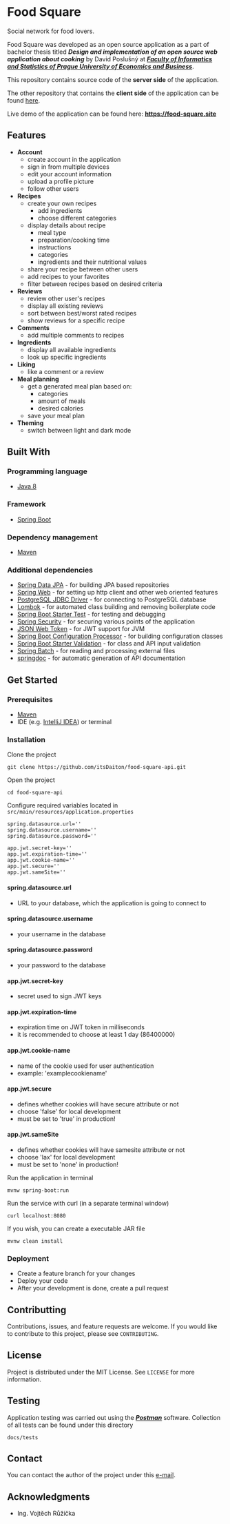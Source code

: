 # Food Square
Social network for food lovers.

Food Square was developed as an open source application as a part of bachelor thesis titled ***Design and implementation of an open source web application about cooking*** by David Poslušný at [***Faculty of Informatics and Statistics of Prague University of Economics and Business***](https://fis.vse.cz).

This repository contains source code of the **server side** of the application. 

The other repository that contains the **client side** of the application can be found [here](https://github.com/itsDaiton/food-square).

Live demo of the application can be found here: **https://food-square.site**

## Features

- **Account**
  - create account in the application
  - sign in from multiple devices
  - edit your account information
  - upload a profile picture
  - follow other users
- **Recipes**
  - create your own recipes
    - add ingredients
    - choose different categories
  - display details about recipe
    - meal type
    - preparation/cooking time
    - instructions
    - categories
    - ingredients and their nutritional values
  - share your recipe between other users
  - add recipes to your favorites
  - filter between recipes based on desired criteria
- **Reviews**
  - review other user's recipes
  - display all existing reviews
  - sort between best/worst rated recipes
  - show reviews for a specific recipe
- **Comments**
  - add multiple comments to recipes
- **Ingredients**
  - display all available ingredients
  - look up specific ingredients
- **Liking**
  - like a comment or a review
- **Meal planning**
  - get a generated meal plan based on:
    - categories
    - amount of meals
    - desired calories
  - save your meal plan
- **Theming**
  - switch between light and dark mode
## Built With

### Programming language
- [Java 8](https://www.oracle.com/cz/java/technologies/javase/javase8-archive-downloads.html)

### Framework
- [Spring Boot](https://spring.io/projects/spring-boot)

### Dependency management
- [Maven](https://maven.apache.org)

### Additional dependencies
- [Spring Data JPA](https://spring.io/projects/spring-data-jpa) - for building JPA based repositories
- [Spring Web](https://mvnrepository.com/artifact/org.springframework/spring-web) - for setting up http client and other web oriented features
- [PostgreSQL JDBC Driver](https://mvnrepository.com/artifact/org.postgresql/postgresql) - for connecting to PostgreSQL database
- [Lombok](https://projectlombok.org) - for automated class building and removing boilerplate code
- [Spring Boot Starter Test](https://mvnrepository.com/artifact/org.springframework.boot/spring-boot-starter-test) - for testing and debugging
- [Spring Security](https://spring.io/projects/spring-security) - for securing various points of the application
- [JSON Web Token](https://mvnrepository.com/artifact/io.jsonwebtoken/jjwt) - for JWT support for JVM
- [Spring Boot Configuration Processor](https://mvnrepository.com/artifact/org.springframework.boot/spring-boot-configuration-processor) - for building configuration classes
- [Spring Boot Starter Validation](https://mvnrepository.com/artifact/org.springframework.boot/spring-boot-starter-validation) - for class and API input validation
- [Spring Batch](https://spring.io/projects/spring-batch) - for reading and processing external files
- [springdoc](https://springdoc.org) - for automatic generation of API documentation


## Get Started

### Prerequisites

- [Maven](https://maven.apache.org)
- IDE (e.g. [IntelliJ IDEA](https://www.jetbrains.com/idea/)) or terminal

### Installation

Clone the project

```
git clone https://github.com/itsDaiton/food-square-api.git
```

Open the project

```
cd food-square-api
```

Configure required variables located in `src/main/resources/application.properties`

```
spring.datasource.url=''
spring.datasource.username=''
spring.datasource.password=''

app.jwt.secret-key=''
app.jwt.expiration-time=''
app.jwt.cookie-name=''
app.jwt.secure=''
app.jwt.sameSite=''
```

#### spring.datasource.url

- URL to your database, which the application is going to connect to

#### spring.datasource.username

- your username in the database

#### spring.datasource.password

- your password to the database

#### app.jwt.secret-key

- secret used to sign JWT keys

#### app.jwt.expiration-time

- expiration time on JWT token in milliseconds
- it is recommended to choose at least 1 day (86400000)

#### app.jwt.cookie-name

- name of the cookie used for user authentication
- example: 'examplecookiename'

#### app.jwt.secure

- defines whether cookies will have secure attribute or not
- choose 'false' for local development
- must be set to 'true' in production!

#### app.jwt.sameSite

- defines whether cookies will have samesite attribute or not
- choose 'lax' for local development
- must be set to 'none' in production!

Run the application in terminal

```
mvnw spring-boot:run
```

Run the service with curl (in a separate terminal window)

```
curl localhost:8080
```

If you wish, you can create a executable JAR file

```
mvnw clean install
```

### Deployment
- Create a feature branch for your changes
- Deploy your code
- After your development is done, create a pull request

## Contributting

Contributions, issues, and feature requests are welcome. If you would like to contribute to this project, please see `CONTRIBUTING`.

## License

Project is distributed under the MIT License. See `LICENSE` for more information.

## Testing

Application testing was carried out using the [***Postman***](https://www.postman.com) software. Collection of all tests can be found under this directory
```
docs/tests
```

## Contact

You can contact the author of the project under this [e-mail](mailto:david.poslusny@gmail.com).

## Acknowledgments

- Ing. Vojtěch Růžička 

